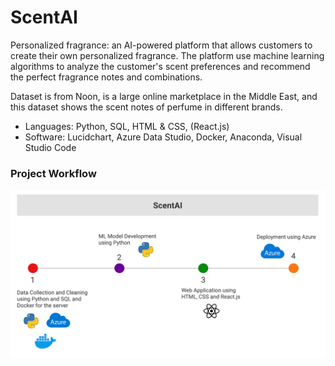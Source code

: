 # ScentAI
Personalized fragrance: an AI-powered platform that allows customers to create their own personalized fragrance. The platform use machine learning algorithms to analyze the customer's scent preferences and recommend the perfect fragrance notes and combinations.

Dataset is from Noon, is a large online marketplace in the Middle East, and this dataset shows the scent notes of perfume in different brands.

 - Languages: Python, SQL, HTML & CSS, (React.js)
 - Software: Lucidchart, Azure Data Studio, Docker, Anaconda, Visual Studio Code

### Project Workflow
<img src="./images/ScentAI.png" alt="ScentAI" width="800"/>


